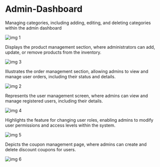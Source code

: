 # Admin-Dashboard
Managing categories, including adding, editing, and deleting categories within the admin dashboard

![img 1](https://github.com/user-attachments/assets/0466c17b-05f1-4639-a637-27dc9e4853ca)

Displays the product management section, where administrators can add, update, or remove products from the inventory.

![img 3](https://github.com/user-attachments/assets/faba3dd8-ebea-45f1-8463-42f4c6d12927)

Illustrates the order management section, allowing admins to view and manage user orders, including their status and details.

![img 2](https://github.com/user-attachments/assets/c67b5a95-c4c6-4ec7-8fe3-7c0462038ca9)

Represents the user management screen, where admins can view and manage registered users, including their details.

![img 4](https://github.com/user-attachments/assets/0487f093-04f8-48ee-b8c4-ed3a6c7fbfd8)

Highlights the feature for changing user roles, enabling admins to modify user permissions and access levels within the system.

![img 5](https://github.com/user-attachments/assets/5d859769-e097-4703-9bfa-c35cb386bab3)

Depicts the coupon management page, where admins can create and delete discount coupons for users.

![img 6](https://github.com/user-attachments/assets/f2b69e99-37ef-45e2-abe7-a26da075b9c9)
